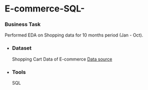 # E-commerce-SQL-



### Business Task
Performed EDA on Shopping data for 10 months period (Jan - Oct).

- ### Dataset
  Shopping Cart Data of E-commerce
  [Data source](https://www.kaggle.com/datasets/ruchi798/shopping-cart-database)

- ### Tools
  SQL 
